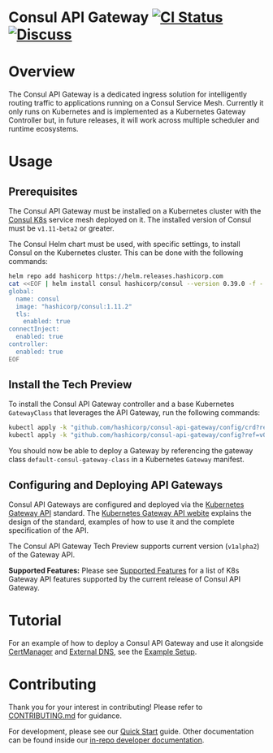 # Consul API Gateway [![CI Status](https://github.com/hashicorp/consul-api-gateway/actions/workflows/ci.yml/badge.svg?branch=main)](https://github.com/hashicorp/consul-api-gateway/actions/workflows/ci.yml?query=branch%3Amain) [![Discuss](https://img.shields.io/badge/discuss-consul--api--gateway-dc477d?logo=consul)](https://discuss.hashicorp.com/c/consul)

# Overview

The Consul API Gateway is a dedicated ingress solution for intelligently routing traffic to applications
running on a Consul Service Mesh. Currently it only runs on Kubernetes and is implemented as a
Kubernetes Gateway Controller but, in future releases, it will work across multiple scheduler and
runtime ecosystems.

# Usage

## Prerequisites  

The Consul API Gateway must be installed on a Kubernetes cluster with the [Consul K8s](https://github.com/hashicorp/consul-k8s) service
mesh deployed on it. The installed version of Consul must be `v1.11-beta2` or greater.

The Consul Helm chart must be used, with specific settings, to install Consul on the Kubernetes
cluster. This can be done with the following commands:

```bash
helm repo add hashicorp https://helm.releases.hashicorp.com
cat <<EOF | helm install consul hashicorp/consul --version 0.39.0 -f -
global:
  name: consul
  image: "hashicorp/consul:1.11.2"
  tls:
    enabled: true
connectInject:
  enabled: true
controller:
  enabled: true
EOF
```

## Install the Tech Preview

To install the Consul API Gateway controller and a base Kubernetes `GatewayClass` that leverages the
API Gateway, run the following commands:

```bash
kubectl apply -k "github.com/hashicorp/consul-api-gateway/config/crd?ref=v0.1.0-beta"
kubectl apply -k "github.com/hashicorp/consul-api-gateway/config?ref=v0.1.0-beta"
```

You should now be able to deploy a Gateway by referencing the gateway class `default-consul-gateway-class` in
a Kubernetes `Gateway` manifest.

## Configuring and Deploying API Gateways

Consul API Gateways are configured and deployed via the [Kubernetes Gateway API](https://github.com/kubernetes-sigs/gateway-api) standard.
The [Kubernetes Gateway API webite](https://gateway-api.sigs.k8s.io/) explains the design of the standard, examples of how to
use it and the complete specification of the API. 

The Consul API Gateway Tech Preview supports current version (`v1alpha2`) of the Gateway API.

**Supported Features:** Please see [Supported Features](./dev/docs/supported-features.md) for a list of K8s Gateway API features
supported by the current release of Consul API Gateway.

# Tutorial

For an example of how to deploy a Consul API Gateway and use it alongside [CertManager](https://github.com/jetstack/cert-manager) and
[External DNS](https://github.com/kubernetes-sigs/external-dns), see the [Example Setup](./dev/docs/example-setup.md).


# Contributing

Thank you for your interest in contributing! Please refer to [CONTRIBUTING.md](https://github.com/hashicorp/consul-api-gateway/blob/main/.github/CONTRIBUTING.md#contributing) for guidance.

For development, please see our [Quick Start](./dev/docs/getting-started.md) guide. Other documentation can be found inside our [in-repo developer documentation](./dev/docs).
